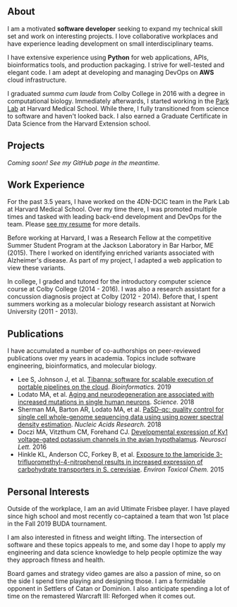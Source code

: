## About
I am a motivated **software developer** seeking to expand my technical skill set and work on interesting projects. I love collaborative workplaces and have experience leading development on small interdisciplinary teams.

I have extensive experience using **Python** for web applications, APIs, bioinformatics tools, and production packaging. I strive for well-tested and elegant code. I am adept at developing and managing DevOps on **AWS** cloud infrastructure.

I graduated *summa cum laude* from Colby College in 2016 with a degree in computational biology. Immediately afterwards, I started working in the [Park Lab](https://compbio.hms.harvard.edu/people/carl-vitzthum-0) at Harvard Medical School. While there, I fully transitioned from science to software and haven't looked back. I also earned a Graduate Certificate in Data Science from the Harvard Extension school.

## Projects
*Coming soon! See my GitHub page in the meantime.*

## Work Experience
For the past 3.5 years, I have worked on the 4DN-DCIC team in the Park Lab at Harvard Medical School. Over my time there, I was promoted multiple times and tasked with leading back-end development and DevOps for the team. Please [see my resume](https://github.com/carlvitzthum/carlvitzthum.github.io/raw/master/img/resume_1_5_20.pdf) for more details.

Before working at Harvard, I was a Research Fellow at the competitive Summer Student Program at the Jackson Laboratory in Bar Harbor, ME (2015). There I worked on identifying enriched variants associated with Alzheimer's disease. As part of my project, I adapted a web application to view these variants.

In college, I graded and tutored for the introductory computer science course at Colby College (2014 - 2016). I was also a research assistant for a concussion diagnosis project at Colby (2012 - 2014). Before that, I spent summers working as a molecular biology research assistant at Norwich University (2011 - 2013).

## Publications
I have accumulated a number of co-authorships on peer-reviewed publications over my years in academia. Topics include software engineering, bioinformatics, and molecular biology.

* Lee S, Johnson J, et al. [Tibanna: software for scalable execution of portable pipelines on the cloud](https://www.ncbi.nlm.nih.gov/pubmed/31077294). *Bioinformatics.* 2019
* Lodato MA, et al. [Aging and neurodegeneration are associated with increased mutations in single human neurons](https://www.ncbi.nlm.nih.gov/pubmed/29217584). *Science.* 2018
* Sherman MA, Barton AR, Lodato MA, et al. [PaSD-qc: quality control for single cell whole-genome sequencing data using using power spectral density estimation](https://www.ncbi.nlm.nih.gov/pubmed/29186545). *Nucleic Acids Research.* 2018
* Doczi MA, Vitzthum CM, Forehand CJ. [Developmental expression of Kv1 voltage-gated potassium channels in the avian hypothalamus](https://www.ncbi.nlm.nih.gov/pubmed/26845562). *Neurosci Lett.* 2016
* Hinkle KL, Anderson CC, Forkey B, et al. [Exposure to the lampricide 3-trifluoromethyl-4-nitrophenol results in increased expression of carbohydrate transporters in S. cerevisiae](https://www.ncbi.nlm.nih.gov/pubmed/26606276). *Environ Toxicol Chem.* 2015

## Personal Interests
Outside of the workplace, I am an avid Ultimate Frisbee player. I have played since high school and most recently co-captained a team that won 1st place in the Fall 2019 BUDA tournament.

I am also interested in fitness and weight lifting. The intersection of software and these topics appeals to me, and some day I hope to apply my engineering and data science knowledge to help people optimize the way they approach fitness and health.

Board games and strategy video games are also a passion of mine, so on the side I spend time playing and designing those. I am a formidable opponent in Settlers of Catan or Dominion. I also anticipate spending a lot of time on the remastered Warcraft III: Reforged when it comes out.
